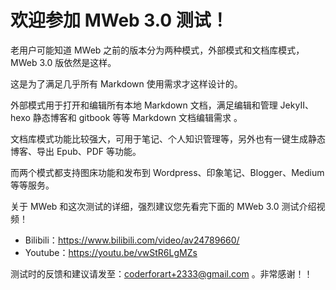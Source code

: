 # 欢迎参加 MWeb 3.0 测试！

老用户可能知道 MWeb 之前的版本分为两种模式，外部模式和文档库模式，MWeb 3.0 版依然是这样。

这是为了满足几乎所有 Markdown 使用需求才这样设计的。

外部模式用于打开和编辑所有本地 Markdown 文档，满足编辑和管理 JekyII、hexo 静态博客和 gitbook 等等 Markdown 文档编辑需求 。

文档库模式功能比较强大，可用于笔记、个人知识管理等，另外也有一键生成静态博客、导出 Epub、PDF 等功能。

而两个模式都支持图床功能和发布到 Wordpress、印象笔记、Blogger、Medium 等等服务。

关于 MWeb 和这次测试的详细，强烈建议您先看完下面的 MWeb 3.0 测试介绍视频！

* Bilibili：<https://www.bilibili.com/video/av24789660/>
* Youtube：<https://youtu.be/vwStR6LgMZs>

测试时的反馈和建议请发至：<coderforart+2333@gmail.com> 。非常感谢！！